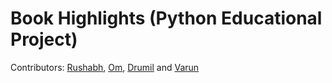 # Book Highlights (Python Educational Project)

Contributors: [Rushabh][rushabh-github], [Om][om-github], [Drumil][drumil-github] and [Varun][varun-github]


[rushabh-github]: https://github.com/rushabhhere
[om-github]: https://github.com/om-kamath
[drumil-github]: https://github.com/drumil23
[varun-github]: https://github.com/varunnair03
